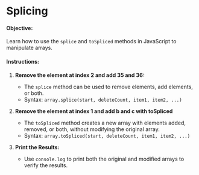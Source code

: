 Splicing
========

#### Objective:

Learn how to use the `splice` and `toSpliced` methods in JavaScript to manipulate arrays.

#### Instructions:

1.  **Remove the element at index 2 and add 35 and 36:**
    
    *   The `splice` method can be used to remove elements, add elements, or both.
    *   Syntax: `array.splice(start, deleteCount, item1, item2, ...)`
2.  **Remove the element at index 1 and add b and c with toSpliced**
    
    *   The `toSpliced` method creates a new array with elements added, removed, or both, without modifying the original array.
    *   Syntax: `array.toSpliced(start, deleteCount, item1, item2, ...)`
3.  **Print the Results:**
    
    *   Use `console.log` to print both the original and modified arrays to verify the results.